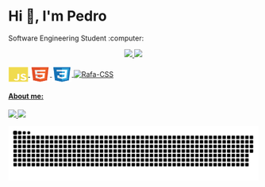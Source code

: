  <div
    #Welcome
    <br>
 
  <h1 >Hi 👋, I'm Pedro</h1>
    <p> Software Engineering Student :computer:</p>
  
   <div align="center"">
      <a href="https://github.com/pedrocarvh">
      <img height="180em" src="https://github-readme-stats.vercel.app/api?username=pedrocarvh&show_icons=true&theme=codeSTACKr&include_all_commits=true&count_private=true"/>
      <img height="180em" src="https://github-readme-stats.vercel.app/api/top-langs/?username=pedrocarvh&layout=compact&langs_count=7&theme=codeSTACKr"/>
  </div>
 
 <div style="display: inline_block"><br>
  <img align="center" alt="Rafa-Js" height="30" width="40" src="https://raw.githubusercontent.com/devicons/devicon/master/icons/javascript/javascript-plain.svg">
  <img align="center" alt="Rafa-HTML" height="30" width="40" src="https://raw.githubusercontent.com/devicons/devicon/master/icons/html5/html5-original.svg">
  <img align="center" alt="Rafa-CSS" height="30" width="40" src="https://raw.githubusercontent.com/devicons/devicon/master/icons/css3/css3-original.svg">
  <img align="center" alt="Rafa-CSS" height="30" width="40" src="https://cdn.jsdelivr.net/gh/devicons/devicon@v2.14.0/devicon.min.css">
 </div>
 
  <h4> About me:  <h4/>
  <a href="https://www.instagram.com/pedro_ow/" alt="Instagram" target="_blank">
      <img src="https://img.shields.io/badge/-Instagram-DF0174?style=for-the-badge&labelColor=DF0174&logo=instagram&logoColor=white&link=https://www.instagram.com/pedro_ow/">
      <a href="https://www.linkedin.com/in/pedro-carvalho-almeida-765942208/" alt="Instagram" target="_blank"> 
      <img src="https://img.shields.io/badge/LinkedIn-0077B5?style=for-the-badge&logo=linkedin&logoColor=white"> 
  </a>
   
  
 
   ![Snake animation](https://github.com/pedrocarvalhosnk/pedrocarvalhosnk/blob/output/github-contribution-grid-snake.svg)
 
   </div>
    

     
     






       
    




